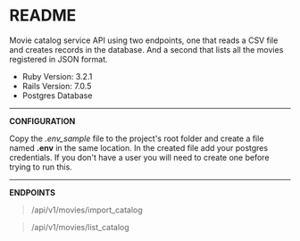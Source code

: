 # README

Movie catalog service API using two endpoints, one that reads a CSV file and creates records in the database. And a second that lists all the movies registered in JSON format.

* Ruby Version: 3.2.1
* Rails Version: 7.0.5
* Postgres Database

<hr>

**CONFIGURATION**

Copy the *.env_sample* file to the project's root folder and create a file named **.env** in the same location. In the created file add your postgres credentials. If you don't have a user you will need to create one before trying to run this.

<hr>

**ENDPOINTS**

> /api/v1/movies/import_catalog

> /api/v1/movies/list_catalog
